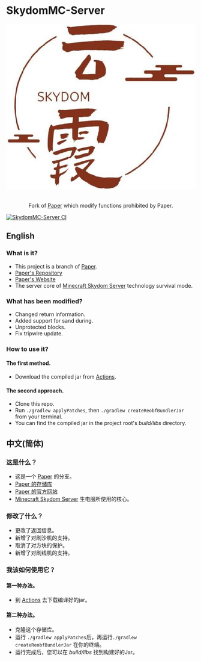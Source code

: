 # SkydomMC-Server

<div align=center>
    <img src="./Skydom.png">
    <br /><br />
    <p>Fork of <a href="https://Github.com/PaperMC/Paper">Paper</a> which modify functions prohibited by Paper.</p>
</div>

[![SkydomMC-Server CI](https://Github.com/SkydomGroup/SkydomMC-Server/actions/workflows/build.yml/badge.svg)](https://Github.com/SkydomGroup/SkydomMC-Server/actions/workflows/build.yml/)

## English

### What is it?

* This project is a branch of [Paper](https://Papermc.io/Software/Paper).
* [Paper's Repository](https://Github.com/PaperMC/Paper/)
* [Paper's Website](https://PaperMc.io/Software/Paper)
* The server core of [Minecraft Skydom Server](https://www.Skydom.org/) technology survival mode.

### What has been modified?

* Changed return information.
* Added support for sand during.
* Unprotected blocks.
* Fix tripwire update.

### How to use it?

#### The first method.
* Download the compiled jar from [Actions](https://Github.com/SkydomGroup/SkydomMC-Server/actions/workflows/build.yml).

#### The second approach.
* Clone this repo.
* Run `./gradlew applyPatches`, then `./gradlew createReobfBundlerJar` from your terminal.
* You can find the compiled jar in the project root's *build/libs* directory.


## 中文(简体)

### 这是什么？

* 这是一个 [Paper](https://PaperMc.io/Software/Paper) 的分支。
* [Paper 的存储库](https://Github.com/PaperMC/Paper/)
* [Paper 的官方网站](https://PaperMc.io/Software/Paper)
* [Minecraft Skydom Server](https://www.Skydom.org/) 生电服所使用的核心。

### 修改了什么？

* 更改了返回信息。
* 新增了对刷沙机的支持。
* 取消了对方块的保护。
* 新增了对刷线机的支持。

### 我该如何使用它？

#### 第一种办法。
* 到 [Actions](https://github.com/SkydomGroup/SkydomMC-Server/actions/workflows/build.yml) 去下载编译好的jar。

#### 第二种办法。
* 克隆这个存储库。
* 运行 `./gradlew applyPatches`后，再运行`./gradlew createReobfBundlerJar` 在你的终端。
* 运行完成后，您可以在 *build/libs* 找到构建好的Jar。
